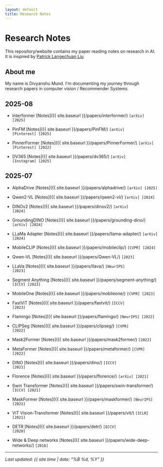 ```yaml
---
layout: default
title: Research Notes
---
```


# Research Notes

This repository/website contains my paper reading notes on research in AI. It is inspired by [Patrick Langechuan Liu](https://patrick-llgc.github.io/Learning-Deep-Learning)

## About me

My name is Divyanshu Mund. I'm documenting my journey through research papers in computer vision / Recommender Systems.

## 2025-08

* Interformer [Notes]({{ site.baseurl }}/papers/interformer/) <code>[arXiv] [2025]</code>

* PinFM [Notes]({{ site.baseurl }}/papers/PinFM/) <code>[arXiv] [Pinterest] [2025]</code>

* PinnerFormer [Notes]({{ site.baseurl }}/papers/PinnerFormer/) <code>[arXiv] [Pinterest] [2022]</code>

* DV365 [Notes]({{ site.baseurl }}/papers/dv365/) <code>[arXiv] [Instagram] [2025]</code>

## 2025-07

* AlphaDrive [Notes]({{ site.baseurl }}/papers/alphadrive/) <code>[arXiv] [2025]</code>

* Qwen2-VL [Notes]({{ site.baseurl }}/papers/qwen2-vl/) <code>[arXiv] [2024]</code>

* DINOv2 [Notes]({{ site.baseurl }}/papers/dinov2/) <code>[arXiv] [2024]</code>

* GroundingDINO [Notes]({{ site.baseurl }}/papers/grounding-dino/) <code>[arXiv] [2024]</code>

* LLaMa Adapter [Notes]({{ site.baseurl }}/papers/llama-adapter/) <code>[arXiv] [2024]</code>

* MobileCLIP [Notes]({{ site.baseurl }}/papers/mobileclip/) <code>[CVPR] [2024]</code>

* Qwen-VL [Notes]({{ site.baseurl }}/papers/Qwen-VL/) <code>[2023]</code>

* LLaVa [Notes]({{ site.baseurl }}/papers/llava/) <code>[NeurIPS] [2023]</code>

* Segment Anything [Notes]({{ site.baseurl }}/papers/segment-anything/) <code>[ICCV] [2023]</code>

* MobileOne [Notes]({{ site.baseurl }}/papers/mobileone/) <code>[CVPR] [2023]</code>

* FastViT [Notes]({{ site.baseurl }}/papers/fastvit/) <code>[ICCV] [2023]</code>

* Flamingo [Notes]({{ site.baseurl }}/papers/flamingo/) <code>[NeurIPS] [2022]</code>

* CLIPSeg [Notes]({{ site.baseurl }}/papers/clipseg/) <code>[CVPR] [2022]</code>

* Mask2Former [Notes]({{ site.baseurl }}/papers/mask2former/) <code>[2022]</code>

* MetaFormer [Notes]({{ site.baseurl }}/papers/metaformer/) <code>[CVPR] [2022]</code>

* DINO [Notes]({{ site.baseurl }}/papers/dino/) <code>[ICCV] [2021]</code>

* Florence [Notes]({{ site.baseurl }}/papers/florence/) <code>[arXiv] [2021]</code>

* Swin Transformer [Notes]({{ site.baseurl }}/papers/swin-transformer/) <code>[ICCV] [2021]</code>

* MaskFormer [Notes]({{ site.baseurl }}/papers/maskformer/) <code>[NeurIPS] [2021]</code>

* ViT Vision-Transformer [Notes]({{ site.baseurl }}/papers/vit/) <code>[ICLR] [2021]</code>

* DETR [Notes]({{ site.baseurl }}/papers/detr/) <code>[ECCV] [2020]</code>

* Wide & Deep networks [Notes]({{ site.baseurl }}/papers/wide-deep-networks/) <code>[2016]</code>

---

*Last updated: {{ site.time | date: "%B %d, %Y" }}* 